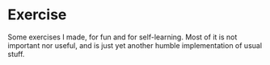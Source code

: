 # Exercise
Some exercises I made, for fun and for self-learning.
Most of it is not important nor useful, and is just yet another humble implementation of usual stuff.